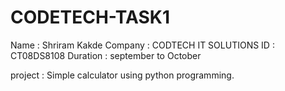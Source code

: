 # CODETECH-TASK1
Name : Shriram Kakde
Company : CODTECH IT SOLUTIONS
ID : CT08DS8108
Duration : september to October

project : Simple calculator using python programming.
